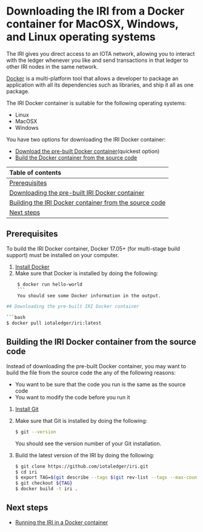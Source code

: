 # Downloading the IRI from a Docker container for MacOSX, Windows, and Linux operating systems

The IRI gives you direct access to an IOTA network, allowing you to interact with the ledger whenever you like and send transactions in that ledger to other IRI nodes in the same network.

[Docker](https://www.docker.com/) is a multi-platform tool that allows a developer to package an application with all its dependencies such as libraries, and ship it all as one package.

The IRI Docker container is suitable for the following operating systems:

* Linux
* MacOSX
* Windows

You have two options for downloading the IRI Docker container:

* [Download the pre-built Docker container]((#downloading-the-pre-built-iri-docker-container))(quickest option)
* [Build the Docker container from the source code](#building-the-iri-docker-container-from-the-source-code)

| **Table of contents**                                                                                             |
|:----------------------------------------------------------------------------------------------------------------- |
| [Prerequisites](#prerequisites)                                                                                   |
| [Downloading the pre-built IRI Docker container](#downloading-the-pre-built-iri-docker-container)                 |
| [Building the IRI Docker container from the source code](#building-the-iri-docker-container-from-the-source-code) |
| [Next steps](#next-steps)                                                                                         |

## Prerequisites

To build the IRI Docker container, Docker 17.05+ (for multi-stage build support) must be installed on your computer.

1. [Install Docker](https://docs.docker.com/install/#supported-platforms)
2. Make sure that Docker is installed by doing the following:

```bash
    $ docker run hello-world
    ```
    You should see some Docker information in the output.

## Downloading the pre-built IRI Docker container

```bash
$ docker pull iotaledger/iri:latest
```

## Building the IRI Docker container from the source code

Instead of downloading the pre-built Docker container, you may want to build the file from the source code the any of the following reasons:

* You want to be sure that the code you run is the same as the source code
* You want to modify the code before you run it

1. [Install Git](https://git-scm.com/book/en/v2/Getting-Started-Installing-Git)
2. Make sure that Git is installed by doing the following:
    
    ```bash
    $ git --version
    ```
    
    You should see the version number of your Git installation.

3. Build the latest version of the IRI by doing the following:
    
    ```bash
    $ git clone https://github.com/iotaledger/iri.git
    $ cd iri
    $ export TAG=$(git describe --tags $(git rev-list --tags --max-count=1))
    $ git checkout ${TAG}
    $ docker build -t iri .
    ```

## Next steps

* [Running the IRI in a Docker container](/how-to-guides/running-the-iri-in-a-docker-container)